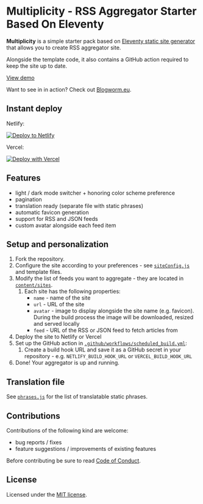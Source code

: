 # Multiplicity - RSS Aggregator Starter Based On Eleventy

**Multiplicity** is a simple starter pack based on [Eleventy static site generator](https://11ty.dev) that allows you to create RSS aggregator site.

Alongside the template code, it also contains a GitHub action required to keep the site up to date.

[View demo](https://eleventy-multiplicity.vercel.app/)

Want to see in in action? Check out [Blogworm.eu](https://blogworm.eu/).

## Instant deploy

Netlify:

[![Deploy to Netlify](https://www.netlify.com/img/deploy/button.svg)](https://app.netlify.com/start/deploy?repository=https://github.com/lwojcik/eleventy-template-multiplicity)

Vercel:

[![Deploy with Vercel](https://vercel.com/button)](https://vercel.com/new/clone?repository-url=https://github.com/lwojcik/eleventy-template-multiplicity)

## Features

- light / dark mode switcher + honoring color scheme preference
- pagination
- translation ready (separate file with static phrases)
- automatic favicon generation
- support for RSS and JSON feeds
- custom avatar alongside each feed item

## Setup and personalization

1. Fork the repository.
2. Configure the site according to your preferences - see [`siteConfig.js`](./content/_data/siteConfig.js) and template files.
3. Modify the list of feeds you want to aggregate - they are located in [`content/sites`](./content/sites/).
   1. Each site has the following properties:
      - `name` - name of the site
      - `url` - URL of the site
      - `avatar` - image to display alongside the site name (e.g. favicon). During the build process the image will be downloaded, resized and served locally
      - `feed` - URL of the RSS or JSON feed to fetch articles from
4. Deploy the site to Netlify or Vercel
5. Set up the GitHub action in [`.github/workflows/scheduled_build.yml`](./.github/workflows/scheduled_build.yml):
   1. Create a build hook URL and save it as a GitHub secret in your repository - e.g. `NETLIFY_BUILD_HOOK_URL` or `VERCEL_BUILD_HOOK_URL`
6. Done! Your aggregator is up and running.

## Translation file

See [`phrases.js`](./content/_data/phrases.js) for the list of translatable static phrases.

## Contributions

Contributions of the following kind are welcome:

- bug reports / fixes
- feature suggestions / improvements of existing features

Before contributing be sure to read [Code of Conduct](./CODE_OF_CONDUCT.md).

## License

Licensed under the [MIT license](./LICENSE).
